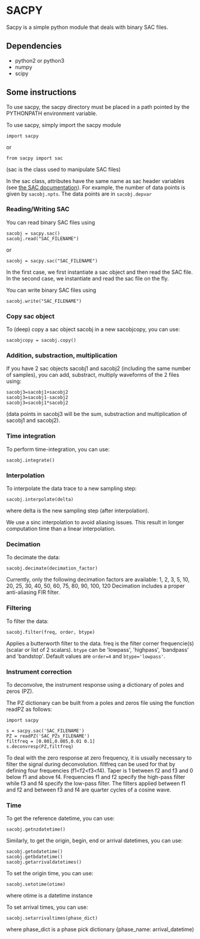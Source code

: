 
# SACPY

Sacpy is a simple python module that deals with binary SAC files.


## Dependencies
- python2 or python3
- numpy
- scipy

## Some instructions
To use sacpy, the sacpy directory must be placed in a path pointed by the PYTHONPATH environment variable.

To use sacpy, simply import the sacpy module
```
import sacpy
```
or 
```
from sacpy import sac
```
(sac is the class used to manipulate SAC files)

In the sac class, attributes have the same name as sac header variables (see [the SAC documentation](http://ds.iris.edu/files/sac-manual/manual/file_format.html)). For example, the number of data points is given by `sacobj.npts`. The data points are in `sacobj.depvar`

### Reading/Writing SAC 
You can read binary SAC files using
```
sacobj = sacpy.sac()
sacobj.read("SAC_FILENAME")
```
or
```
sacobj = sacpy.sac("SAC_FILENAME")
```
In the first case, we first instantiate a sac object and then read the SAC file. In the second case, we instantiate and read the sac file on the fly. 

You can write binary SAC files using
```
sacobj.write("SAC_FILENAME")
```

### Copy sac object
To (deep) copy a sac object sacobj in a new sacobjcopy, you can use:
```
sacobjcopy = sacobj.copy()
```

### Addition, substraction, multiplication
If you have 2 sac objects sacobj1 and sacobj2 (including the same number of samples), you can add, substract, multiply waveforms of the 2 files using:
```
sacobj3=sacobj1+sacobj2
sacobj3=sacobj1-sacobj2
sacobj3=sacobj1*sacobj2
```
(data points in sacobj3 will be the sum, substraction and multiplication of sacobj1 and sacobj2). 

### Time integration
To perform time-integration, you can use:
```
sacobj.integrate()
```

### Interpolation
To interpolate the data trace to a new sampling step:
```
sacobj.interpolate(delta)
```
where delta is the new sampling step (after interpolation).

We use a sinc interpolation to avoid aliasing issues. This result in longer computation time than a linear interpolation.

### Decimation
To decimate the data:
```
sacobj.decimate(decimation_factor)
```
Currently, only the following decimation factors are available:
1, 2, 3, 5, 10, 20, 25, 30, 40, 50, 60, 75, 80, 90, 100, 120
Decimation includes a proper anti-aliasing FIR filter.

### Filtering
To filter the data:
```
sacobj.filter(freq, order, btype)
```
Applies a butterworth filter to the data. freq is the filter corner frequencie(s) (scalar or list of 2 scalars).
`btype` can be 'lowpass', 'highpass', 'bandpass' and 'bandstop'. Default values are `order=4` and `btype='lowpass'`.

### Instrument correction
To deconvolve, the instrument response using a dictionary of poles and zeros (PZ). 

The PZ dictionary can be built from a poles and zeros file using the function readPZ as follows:
```
import sacpy

s = sacpy.sac('SAC_FILENAME') 
PZ = readPZ('SAC_PZs_FILENAME')
filtfreq = [0.001,0.005,0.01 0.1]
s.deconvresp(PZ,filtfreq)
```
To deal with the zero response at zero frequency, it is usually necessary to filter the signal during deconvolution.
filtfreq can be used for that by defining four frequencies (f1<f2<f3<f4). Taper is 1 between f2 and f3 and 0 below f1 
and above f4.  Frequencies f1 and f2 specify the high-pass filter while f3 and f4 specify the low-pass filter. 
The filters applied between f1 and f2 and between f3 and f4 are quarter cycles of a cosine wave.


### Time
To get the reference datetime, you can use:
```
sacobj.getnzdatetime()
```
Similarly, to get the origin, begin, end or arrival datetimes, you can use:
```
sacobj.getodatetime()
sacobj.getbdatetime()
sacobj.getarrivaldatetimes()
```

To set the origin time, you can use:
```
sacobj.setotime(otime)
```
where otime is a datetime instance


To set arrival times, you can use:
```
sacobj.setarrivaltimes(phase_dict)
```
where phase_dict is a phase pick dictionary {phase_name: arrival_datetime)



